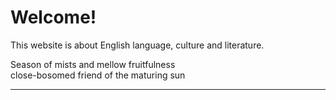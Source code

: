 <h1>Welcome!</h1>

<p> This website is about English language, culture and literature. </p>

<p> 
Season of mists and mellow fruitfulness <br>
close-bosomed friend of the maturing sun<br>
  
  </p>
  <hr> 
